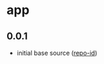 # app

## 0.0.1

- initial base source ([repo-id](./images/Clean-Architecture-Flutter-Diagram.webp))
